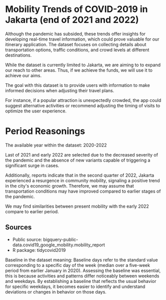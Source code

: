 # Mobility Trends of COVID-2019 in Jakarta (end of 2021 and 2022)

Although the pandemic has subsided, these trends offer insights for developing real-time travel information, which could prove valuable for our itinerary application. The dataset focuses on collecting details about transportation options, traffic conditions, and crowd levels at different destinations.

While the dataset is currently limited to Jakarta, we are aiming to to expand our reach to other areas. Thus, if we achieve the funds, we will use it to achieve our aims. 

The goal with this dataset is to provide users with information to make informed decisions when adjusting their travel plans.

For instance, if a popular attraction is unexpectedly crowded, the app could suggest alternative activities or recommend adjusting the timing of visits to optimize the user experience.

# Period Reasonings

The available year within the dataset: 2020-2022

Last of 2021 and early 2022 are selected due to the decreased severity of the pandemic and the absence of new variants capable of triggering a significant surge in cases.

Additionally, reports indicate that in the second quarter of 2022, Jakarta experienced a resurgence in community mobility, signaling a positive trend in the city's economic growth. Therefore, we may assume that transportation conditions may have improved compared to earlier stages of the pandemic.

We may find similarities between present mobility with the early 2022 compare to earlier period.

## Sources
- Public source: bigquery-public-data.covid19_google_mobility.mobility_report
- R package: tidycovid2019

Baseline in the dataset meaning:
Baseline days refer to the standard value corresponding to a specific day of the week (median over a five-week period from earlier January in 2020). Assessing the baseline was essential, this is because activities and patterns differ noticeably between weekends and weekdays. By establishing a baseline that reflects the usual behavior for specific weekdays, it becomes easier to identify and understand deviations or changes in behavior on those days.

